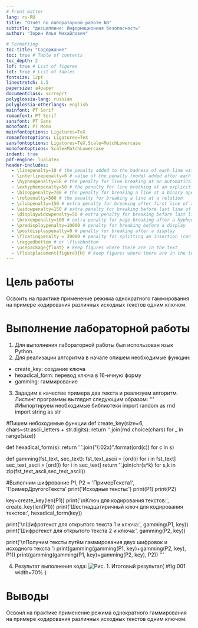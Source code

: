 ```yaml
---
# Front matter
lang: ru-RU
title: "Отчёт по лабораторной работе №8"
subtitle: "дисциплина: Информационная безопасность"
author: "Зорин Илья Михайлович"

# Formatting
toc-title: "Содержание"
toc: true # Table of contents
toc_depth: 2
lof: true # List of figures
lot: true # List of tables
fontsize: 12pt
linestretch: 1.5
papersize: a4paper
documentclass: scrreprt
polyglossia-lang: russian
polyglossia-otherlangs: english
mainfont: PT Serif
romanfont: PT Serif
sansfont: PT Sans
monofont: PT Mono
mainfontoptions: Ligatures=TeX
romanfontoptions: Ligatures=TeX
sansfontoptions: Ligatures=TeX,Scale=MatchLowercase
monofontoptions: Scale=MatchLowercase
indent: true
pdf-engine: lualatex
header-includes:
  - \linepenalty=10 # the penalty added to the badness of each line within a paragraph (no associated penalty node) Increasing the value makes tex try to have fewer lines in the paragraph.
  - \interlinepenalty=0 # value of the penalty (node) added after each line of a paragraph.
  - \hyphenpenalty=50 # the penalty for line breaking at an automatically inserted hyphen
  - \exhyphenpenalty=50 # the penalty for line breaking at an explicit hyphen
  - \binoppenalty=700 # the penalty for breaking a line at a binary operator
  - \relpenalty=500 # the penalty for breaking a line at a relation
  - \clubpenalty=150 # extra penalty for breaking after first line of a paragraph
  - \widowpenalty=150 # extra penalty for breaking before last line of a paragraph
  - \displaywidowpenalty=50 # extra penalty for breaking before last line before a display math
  - \brokenpenalty=100 # extra penalty for page breaking after a hyphenated line
  - \predisplaypenalty=10000 # penalty for breaking before a display
  - \postdisplaypenalty=0 # penalty for breaking after a display
  - \floatingpenalty = 20000 # penalty for splitting an insertion (can only be split footnote in standard LaTeX)
  - \raggedbottom # or \flushbottom
  - \usepackage{float} # keep figures where there are in the text
  - \floatplacement{figure}{H} # keep figures where there are in the text
---
```


# Цель работы

Освоить на практике применение режима однократного гаммирования на примере кодирования различных исходных текстов одним ключом.

# Выполнение лабораторной работы

1. Для выполнения лабораторной работы был использован язык Python.
2. Для реализации алгоритма в начале опишем необходимые функции:
  - create_key: создание ключа
  - hexadical_form: перевод ключа в 16-ичную форму
  - gamming: гаммирование
3. Зададим в качестве примера два текста и реализуем алгоритм. Листинг программы выглядит следующим образом:
'''
#Импортируем необходимые библиотеки
import random as rnd
import string as str

#Пишем небоходимые функции
def create_key(size=6, chars=str.ascii_letters + str.digits):
    return ''.join(rnd.choice(chars) for _ in range(size))

def hexadical_form(s):
    return ' '.join("{:02x}".format(ord(c)) for c in s)

def gamming(fst_text, sec_text):
    fst_text_ascii = [ord(i) for i in fst_text]
    sec_text_ascii = [ord(i) for i in sec_text]
    return ''.join(chr(s^k) for s,k in zip(fst_text_ascii,sec_text_ascii))

#Выполним шифрование
P1, P2 = 'ПримерТекста1', 'ПримерДругогоТекста'
print('Исходные тексты:')
print(P1)
print(P2)

key=create_key(len(P1))
print('\nКлюч для кодирования текстов:', create_key(len(P1)))
print('Шестнадцатиричный ключ для кодирования текстов:', hexadical_form(key))

print('\nШифротекст для открытого текста 1 и ключа:', gamming(P1, key))
print('Шифротекст для открытого текста 2 и ключа:', gamming(P2, key))

print('\nПолучим тексты путём гаммирования двух шифровок и исходного текста:')
print(gamming(gamming(P1, key)+gamming(P2, key), P1))
print(gamming(gamming(P1, key)+gamming(P2, key), P2))
'''

4. Результат выполнения кода:
![Рис. 1. Итоговый результат](images/1.png){ #fig:001 width=70% }

# Выводы

Освоил на практике применение режима однократного гаммирования на примере кодирования различных исходных текстов одним ключом.
